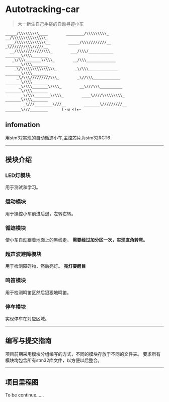 # Autotracking-car

> 大一新生自己手搓的自动寻迹小车


    _____/\\\\\\\\\____        ________/\\\\\\\\\_        __/\\\\\\\\\\\\\\\_        
     ___/\\\\\\\\\\\\\__        _____/\\\////////__        _\///////\\\/////__       
      __/\\\/////////\\\_        ___/\\\/___________        _______\/\\\_______      
       _\/\\\_______\/\\\_        __/\\\_____________        _______\/\\\_______     
        _\/\\\\\\\\\\\\\\\_        _\/\\\_____________        _______\/\\\_______    
         _\/\\\/////////\\\_        _\//\\\____________        _______\/\\\_______   
          _\/\\\_______\/\\\_        __\///\\\__________        _______\/\\\_______  
           _\/\\\_______\/\\\_        ____\////\\\\\\\\\_        _______\/\\\_______ 
            _\///________\///__        _______\/////////__        _______\///________      (・ω <)★~

## infomation

用stm32实现的自动循迹小车,主控芯片为stm32RCT6

------

## 模块介绍

### LED灯模块

用于测试和学习。

### 运动模块

用于操控小车前进后退，左转右转。

### 循迹模块

使小车自动跟着地面上的黑线走。
**需要经过加分区一次，实现直角转弯。**

### 超声波避障模块

用于检测障碍物，然后亮灯。
**亮灯要醒目**

### 鸣笛模块

用于检测鸣笛区然后狠狠地鸣笛。

### 停车模块

实现停车在对应区域。

------

## 编写与提交指南

项目前期采用模块分组编写的方式，不同的模块存放于不同的文件夹。
要求所有模块均包含所有stm32库文件，以方便以后整合。

------

## 项目里程图

To be continue......
